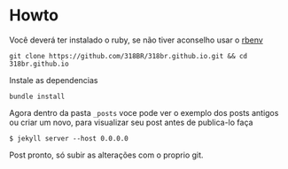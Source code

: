# Howto

Você deverá ter instalado o ruby, se não tiver aconselho usar o [rbenv](https://github.com/rbenv/rbenv)

```
git clone https://github.com/318BR/318br.github.io.git && cd 318br.github.io
```

Instale as dependencias

```
bundle install
```

Agora dentro da pasta `_posts` voce pode ver o exemplo dos posts antigos ou criar um novo, para visualizar seu post antes de publica-lo faça

```
$ jekyll server --host 0.0.0.0
```

Post pronto, só subir as alterações com o proprio git.


